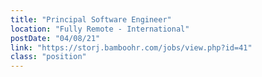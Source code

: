 ```yaml
---
title: "Principal Software Engineer"
location: "Fully Remote - International"
postDate: "04/08/21"
link: "https://storj.bamboohr.com/jobs/view.php?id=41"
class: "position"
---
```

